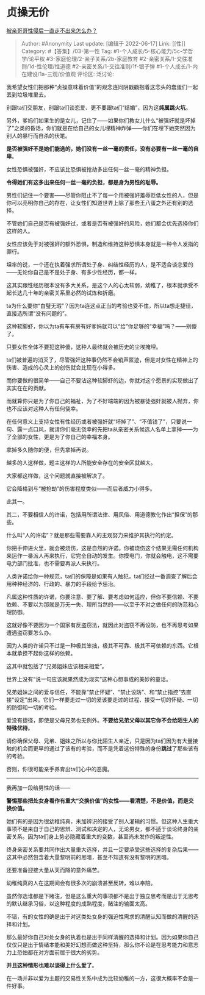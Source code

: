 # 贞操无价
[被亲哥哥性侵后一直走不出来怎么办？](https://www.zhihu.com/question/59665929/answer/1937351599)

> Author: #Anonymity
> Last update: [编辑于 2022-06-17]
> Link: [[性]]
> Category: #【答集】/03-第一性
> Tag: #1-个人成长/5-核心能力/5c-学哲学/论平权 #3-家庭伦理/2-亲子关系/2b-家庭教育 #2-亲密关系/1-交往准则/1d-性伦理/性道德 #2-亲密关系/1-交往准则/1f-银子弹 #1-个人成长/1-内在建设/1a-三观/价值观
> 评论区:
> 泛讨论:

我希望女性们把那种“贞操意味着价值”的观念连同阴戳戳抱着这念头的蠢蛋们一起丟到垃圾堆里去。

别跟ta们交朋友，别跟ta们谈恋爱、更不要跟ta们“结婚”，因为这**纯属跳火坑**。

另外，爹妈们如果生的是女儿，记住了——如果你们教女儿什么“被强奸就是坏掉了”之类的昏话，你们就是在给自己的女儿埋精神炸弹——你们在埋下她突然因为别人的暴行而自杀的伏笔。

**是否被强奸不是她们能选的，她们没有一丝一毫的责任，没有必要有一丝一毫的自卑**。

女性恐惧被强奸，不应该比恐惧被抢劫多出任何一丝一毫的精神负担。

**令得她们有这多出来任何一丝一毫的负担，都是身为男性的耻辱。**

男性们记住一个要害——尽管你阻止不了每一个用被强奸羞辱贬低女性的人，但是你可以亮明你自己的存在，让女性们知道世界上除了那些王八蛋之外还有别的选择。

不管她们自己是否有被强奸过，或者是否有被强奸的风险，她们都会优先选择你们这样的人。

女性应该免于对被强奸的额外恐惧，制造和维持这种恐惧本身就是一种令人发指的罪行。

坦率的说，一个还在执着强求所谓处子身、纠结性经历的人，是不适合谈恋爱的——无论你自己是不是处子身、有多少性经历，都一样。

这其实跟性经历根本没有多大关系，是这个人的心太软弱，幼稚了，根本就承受不起长达几十年的亲密关系里必然的试炼和折磨。

ta为什么要你“白璧无瑕”？因为ta连这点正当的考验也受不住，所以ta想走捷径，直接选所谓“没有问题的”。

这种软脚虾，你以为ta有车有房有好爹妈就可以“给”你足够的“幸福”吗？——别傻了。

只要女性全体不要犯这种傻，这种人最终就会被历史的尘埃掩埋。

ta们被普遍的消灭了，尽管强奸这种事仍然不会销声匿迹，但是对女性在精神上的伤害、造成的心灵上的创伤就会比现在小得多。

而你要做的很简单——自己不要沾这种软脚虾的边，你就对这个愿景的实现做出了实实在在的贡献。

而就算你只是为了你自己的福祉，为了不好端端的因为被暴徒强奸就被人抛弃，你也不应该对这种人有任何侥幸。

在任何意义上支持女性有性经历或者被强奸就“坏掉了”、“不值钱了”，只要说一句、露一点口风，就请你们毫无侥幸的先把ta从亲密关系候选人名单上拿掉——为了全部的女性，更是为了你自己的幸福本身。

拿掉多久随你的便，但先拿掉再说。

越多的人这样做，题主这样的人所能安全存在的安全区就越大。

大家都这样做，这个问题就直接被解决了。

它会降格到与“被抢劫”的伤害程度类似——而后者威力小得多。

此其一。

其二，不要相信人的许诺，包括用所谓法律、用风俗、用道德教化作出“担保”的那些。

什么叫“人的许诺”？就是那些需要靠人的主观努力来维护其执行的约定。

你把手伸进火里，就会被烧伤，这是自然的许诺。你被烧伤这个结果无需任何机构来运作一番派人再来执行，它完全自动的发生。你摸电门，你就会触电，这不需要电力部门批准，也不需要再派人来执行。

人类许诺给你一种规范，ta们的保障是如果有人触犯，ta们经过一番调查了解后会用种种经济的、行政的、暴力的手段给予惩治。

凡属这种性质的许诺，你要注意、要了解、要考虑如何适应，但你不要信赖、不要依赖、不要以为那就是万无一失、理所当然的——以至于不对之做任何的防范和心理防御。

这就好像不要因为一个国家有反盗窃法，就因此对盗窃不再设防，也不再思考如果遭遇盗窃要怎么办。

因为人类的许诺只不过是一种极其笨拙，极其不可靠、极其不可依赖的东西。它根本就承担不起你这样的依赖。

这其中就包括了“兄弟姐妹应该相亲相爱”。

世界上没有“说一句应该就果然成为现实”这种心想事成的美妙的童话。

兄弟姐妹之间的爱与信任，不能靠“禁止怀疑”、“禁止设防”、和“禁止指控”去直接“设定”出来。它们一样要走过一切的爱该要走过的过程、接受一切的怀疑、一切的防御和一切的考验。

爱没有捷径，即使是父母兄弟也无例外。**不要给兄弟父母以其它你不会给陌生人的特殊优待**。

请你确保父母、兄弟、姐妹之所以与你比陌生人亲近，只是因为ta们因为有大量接触的机会而更早的通过了该有的考验，而不是凭着这份特殊的身份**跳过**了那些该有的考验。

否则，你很可能亲手养育出ta们心中的恶魔。

---

我再加一段给男性的话——

**警惕那些把处女身看作有重大“交换价值”的女性——看清楚，不是价值，而是交换价值。**

她们有的是因为很幼稚纯真，未加辨识的接受了别人灌输的习惯。但这种人生重大事项不是来自于自己的思辨、测试和决定的人，无论男女，都不适于谈论终身的亲密关系。因为ta们身上势必隐藏着重大的变数，甚至尚未发作的叛逆性。

终身亲密关系要共同作出大量重大选择，并且一定要承受这些选择的复杂后果——这其中必然包含着大量黎明前的黑暗，甚至不知道有没有黎明的黑暗。

还要准备迎接大量从天而降的意外痛苦。

幼稚纯真的人在这期间会有很多次的崩溃甚至反转，难以奉陪。

虽然你选谁都是下赌注，但是这么重大的事项都不是出于独立思考而是出于无思考的默认继承习俗，以这种程度的成熟程度，赌注的输面太高。

不错，有的女性的确是出于对这类处女身的强迫性需求的清醒认知而做的清醒的选择和计划。

那么最好你自己对处女身的执着也是出于同样清醒的选择和计划。因为如果你自己仅仅只是出于情绪本能和美好幻想而做这种坚持，那么你不论是在思考能力和意志力上恐怕都在对方面前居于很大的劣势。

**并且这种情形也难以谈得上什么爱了**。

在一场并非以爱为主题的交易性关系中成为比较幼稚的一方，这很大概率不会是一件好事。
